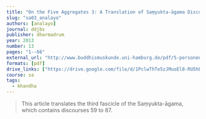 ```yaml
---
title: "On the Five Aggregates 3: A Translation of Saṃyukta-āgama Discourses 59 to 87"
slug: "sa03_analayo"
authors: [analayo]
journal: ddjbs
publisher: dharmadrum
year: 2013
number: 13
pages: "1--66"
external_url: "http://www.buddhismuskunde.uni-hamburg.de/pdf/5-personen/analayo/translations/sa03.pdf"
formats: [pdf]
drive_links: ["https://drive.google.com/file/d/1PclwThTe5zJMuoEl8-RU5hBzo7iTopxF/view?usp=drivesdk"]
course: sa
tags:
  - khandha
---
```


> This article translates the third fascicle of the Saṃyukta-āgama, which contains discourses 59 to 87.
